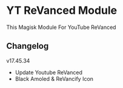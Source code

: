 # YT ReVanced Module
This Magisk Module For YouTube ReVanced

## Changelog
v17.45.34
- Update Youtube ReVanced
- Black Amoled & ReVancify Icon
